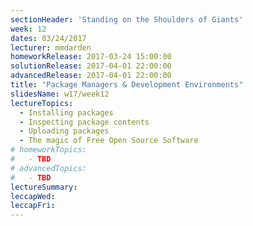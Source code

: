 ```yaml
---
sectionHeader: 'Standing on the Shoulders of Giants'
week: 12
dates: 03/24/2017
lecturer: mmdarden
homeworkRelease: 2017-03-24 15:00:00
solutionRelease: 2017-04-01 22:00:00
advancedRelease: 2017-04-01 22:00:00
title: "Package Managers & Development Environments"
slidesName: w17/week12
lectureTopics:
  - Installing packages
  - Inspecting package contents
  - Uploading packages
  - The magic of Free Open Source Software
# homeworkTopics:
#   - TBD
# advancedTopics:
#   - TBD
lectureSummary:
leccapWed:
leccapFri:
---
```


